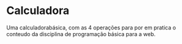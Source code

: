 # Calculadora
Uma calculadorabásica, com as 4 operações para por em pratica o conteudo da disciplina de programação básica para a web.
